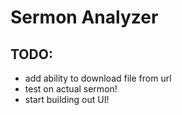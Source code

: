 # Sermon Analyzer

## TODO:
* add ability to download file from url
* test on actual sermon!
* start building out UI!